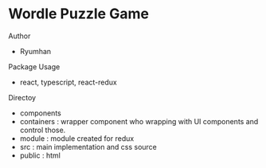 # Wordle Puzzle Game

Author 
- Ryumhan

Package Usage
- react, typescript, react-redux

Directoy
- components
- containers : wrapper component who wrapping with UI components and control those.
- module : module created for redux 
- src : main implementation and css source
- public : html 